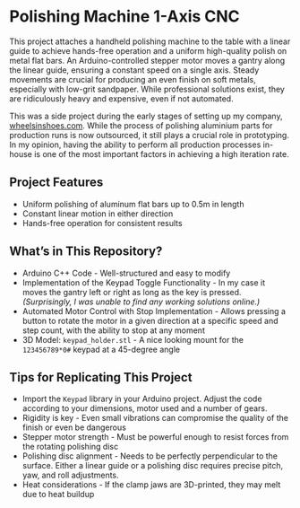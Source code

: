 # Polishing Machine 1-Axis CNC

This project attaches a handheld polishing machine to the table with a linear guide to achieve hands-free operation and a uniform high-quality polish on metal flat bars.
An Arduino-controlled stepper motor moves a gantry along the linear guide, ensuring a constant speed on a single axis. 
Steady movements are crucial for producing an even finish on soft metals, especially with low-grit sandpaper.
While professional solutions exist, they are ridiculously heavy and expensive, even if not automated.

This was a side project during the early stages of setting up my company, [wheelsinshoes.com](www.wheelsinshoes.com).
While the process of polishing aluminium parts for production runs is now outsourced, it still plays a crucial role in prototyping. 
In my opinion, having the ability to perform all production processes in-house is one of the most important factors in achieving a high iteration rate.

## Project Features
- Uniform polishing of aluminum flat bars up to 0.5m in length
- Constant linear motion in either direction
- Hands-free operation for consistent results

## What’s in This Repository?
- Arduino C++ Code - Well-structured and easy to modify
- Implementation of the Keypad Toggle Functionality - In my case it moves the gantry left or right as long as the key is pressed. _(Surprisingly, I was unable to find any working solutions online.)_
- Automated Motor Control with Stop Implementation - Allows pressing a button to rotate the motor in a given direction at a specific speed and step count, with the ability to stop at any moment
- 3D Model: `keypad_holder.stl` - A nice looking mount for the `123456789*0#` keypad at a 45-degree angle

## Tips for Replicating This Project
- Import the `Keypad` library in your Arduino project. Adjust the code according to your dimensions, motor used and a number of gears.
- Rigidity is key - Even small vibrations can compromise the quality of the finish or even be dangerous
- Stepper motor strength - Must be powerful enough to resist forces from the rotating polishing disc
- Polishing disc alignment - Needs to be perfectly perpendicular to the surface. Either a linear guide or a polishing disc requires precise pitch, yaw, and roll adjustments.
- Heat considerations - If the clamp jaws are 3D-printed, they may melt due to heat buildup
